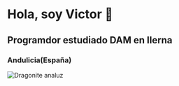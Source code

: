 # Hola, soy Victor 👋
## Programdor estudiado DAM en Ilerna

### Andulicia(España)
![Dragonite analuz](https://pbs.twimg.com/media/EvTu0czXMAEwN7B.jpg)

<!--
**VictorB-05/VictorB-05** is a ✨ _special_ ✨ repository because its `README.md` (this file) appears on your GitHub profile.

Here are some ideas to get you started:

- 🔭 I’m currently working on ...
- 🌱 I’m currently learning ...
- 👯 I’m looking to collaborate on ...
- 🤔 I’m looking for help with ...
- 💬 Ask me about ...
- 📫 How to reach me: ...
- 😄 Pronouns: ...
- ⚡ Fun fact: ...
-->
